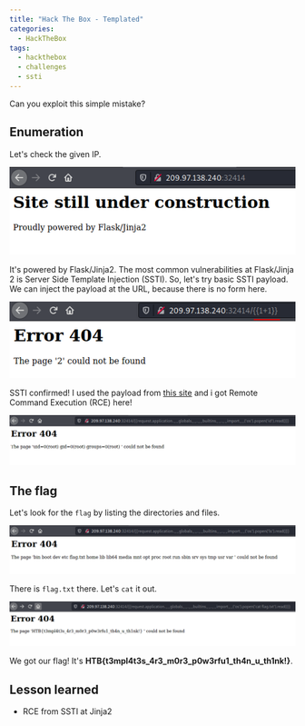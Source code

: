 ```yaml
---
title: "Hack The Box - Templated"
categories:
  - HackTheBox
tags:
  - hackthebox
  - challenges
  - ssti
---
```

Can you exploit this simple mistake?

## Enumeration
Let's check the given IP.

<a href="/assets/images/hackthebox/templated/1.png"><img src="/assets/images/hackthebox/templated/1.png"></a>

It's powered by Flask/Jinja2. The most common vulnerabilities at Flask/Jinja 2 is Server Side Template Injection (SSTI). So, let's try basic SSTI payload. We can inject the payload at the URL, because there is no form here.

<a href="/assets/images/hackthebox/templated/2.png"><img src="/assets/images/hackthebox/templated/2.png"></a>

SSTI confirmed! I used the payload from [this site](https://www.onsecurity.io/blog/server-side-template-injection-with-jinja2/) and i got Remote Command Execution (RCE) here!

<a href="/assets/images/hackthebox/templated/3.png"><img src="/assets/images/hackthebox/templated/3.png"></a>

## The flag

Let's look for the `flag` by listing the directories and files.

<a href="/assets/images/hackthebox/templated/4.png"><img src="/assets/images/hackthebox/templated/4.png"></a>

There is `flag.txt` there. Let's `cat` it out.

<a href="/assets/images/hackthebox/templated/5.png"><img src="/assets/images/hackthebox/templated/5.png"></a>

We got our flag! It's **HTB{t3mpl4t3s_4r3_m0r3_p0w3rfu1_th4n_u_th1nk!}**.

## Lesson learned
- RCE from SSTI at Jinja2


